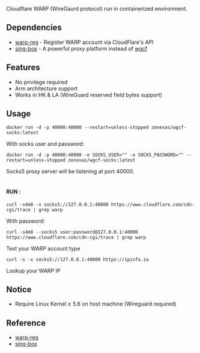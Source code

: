 
Cloudflare WARP (WireGaurd protocol) run in containerized environment.

## Dependencies

- [warp-reg](https://github.com/badafans/warp-reg) - Register WARP account via CloudFlare's API
- [sing-box](https://github.com/SagerNet/sing-box) - A powerful proxy platform instead of [wgcf](https://github.com/ViRb3/wgcf)

## Features
- No privilege required
- Arm architecture support
- Works in HK & LA (WireGuard reserved field bytes support)

## Usage

```
docker run -d -p 40000:40000 --restart=unless-stopped zenexas/wgcf-socks:latest
```
With socks user and password:

```
docker run -d -p 40000:40000 -e SOCKS_USER="" -e SOCKS_PASSWORD="" --restart=unless-stopped zenexas/wgcf-socks:latest
```
Socks5 proxy server will be listening at port 40000.
<br/><br/>
#### RUN :
```
curl -s4m8 -x socks5://127.0.0.1:40000 https://www.cloudflare.com/cdn-cgi/trace | grep warp
```
With password:
```
curl -s4m8 --socks5 user:password@127.0.0.1:40000 https://www.cloudflare.com/cdn-cgi/trace | grep warp
```

Test your WARP account type
````
curl -s -x socks5://127.0.0.1:40000 https://ipinfo.io
````
Lookup your WARP IP

## Notice
- Require Linux Kernel ≥ 5.6 on host machine (Wireguard required)

## Reference
- [warp-reg](https://github.com/badafans/warp-reg)
- [sing-box](https://github.com/SagerNet/sing-box)
